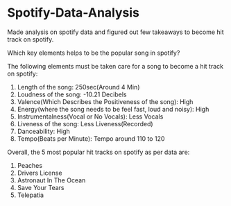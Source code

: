 # Spotify-Data-Analysis
Made analysis on spotify data and figured out few takeaways to become hit track on spotify.


Which key elements helps to be the popular song in spotify?

The following elements must be taken care for a song to become a hit track on spotify:
1. Length of the song: 250sec(Around 4 Min)
2. Loudness of the song: -10.21 Decibels
3. Valence(Which Describes the Positiveness of the song): High
4. Energy(where the song needs to be feel fast, loud and noisy): High
5. Instrumentalness(Vocal or No Vocals): Less Vocals
6. Liveness of the song: Less Liveness(Recorded)
7. Danceability: High
8. Tempo(Beats per Minute): Tempo around 110 to 120


Overall, the 5 most popular hit tracks on spotify as per data are:
1. Peaches
2. Drivers License
3. Astronaut In The Ocean
4. Save Your Tears
5. Telepatia
